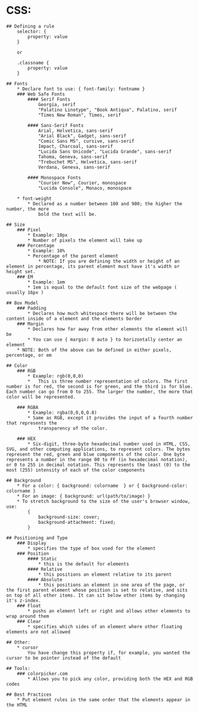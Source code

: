 # CSS:
	## Defining a rule
		selector: {
			property: value
		}

		or

		.classname {
			property: value
		}

	## Fonts
		* Declare font to use: { font-family: fontname }
		### Web Safe Fonts
			#### Serif Fonts
				Georgia, serif
				"Palatino Linotype", "Book Antiqua", Palatino, serif
				"Times New Roman", Times, serif

			#### Sans-Serif Fonts
				Arial, Helvetica, sans-serif
				"Arial Black", Gadget, sans-serif
				"Comic Sans MS", cursive, sans-serif
				Impact, Charcoal, sans-serif
				"Lucida Sans Unicode", "Lucida Grande", sans-serif
				Tahoma, Geneva, sans-serif
				"Trebuchet MS", Helvetica, sans-serif
				Verdana, Geneva, sans-serif

			#### Monospace Fonts
				"Courier New", Courier, monospace
				"Lucida Console", Monaco, monospace

		* font-weight
			* Declared as a number between 100 and 900; the higher the number, the more
				bold the text will be.

	## Size
		### Pixel
			* Example: 10px
			* Number of pixels the element will take up
		### Percentage
			* Example: 10%
			* Percentage of the parent element
				* NOTE: If you are defining the width or height of an element in percentage, its parent element must have it's width or height set.
		### EM
			* Example: 1em
			* 1em is equal to the default font size of the webpage ( usually 16px )

	## Box Model
		### Padding
			* Declares how much whitespace there will be between the content inside of a element and the elements border
		### Margin
			* Declares how far away from other elements the element will be
			* You can use { margin: 0 auto } to horizontally center an element
		* NOTE: Both of the above can be defined in either pixels, percentage, or em

	## Color
		### RGB
		 	* Example: rgb(0,0,0)
			*	This is three number representation of colors. The first number is for red, the second is for green, and the third is for blue. Each number can go from 0 to 255. The larger the number, the more that color will be represented.

		### RGBA
			* Example: rgba(0,0,0,0.8)
			* Same as RGB, except it provides the input of a fourth number that represents the
				transparency of the color.

		### HEX
			* Six-digit, three-byte hexadecimal number used in HTML, CSS, SVG, and other computing applications, to represent colors. The bytes represent the red, green and blue components of the color. One byte represents a number in the range 00 to FF (in hexadecimal notation), or 0 to 255 in decimal notation. This represents the least (0) to the most (255) intensity of each of the color components

	## Background
		* For a color: { background: colorname  } or { background-color: colorname }
		* For an image: { background: url(path/to/image) }
		* To stretch background to the size of the user's browser window, use:
			{
				background-size: cover;
				background-attachment: fixed;
			}

	## Positioning and Type
		### Display
			* specifies the type of box used for the element
		### Position
			#### Static
				* this is the default for elements
			#### Relative
				* this positions an element relative to its parent
			#### Absolute
				* this positions an element in one area of the page, or the first parent element whose position is set to relative, and sits on top of all other items. It can sit below other items by changing it's z-index.
		### Float
			* pushs an element left or right and allows other elements to wrap around them
		### Clear
			* specifies which sides of an element where other floating elements are not allowed

	## Other:
		* cursor
			You have change this property if, for example, you wanted the cursor to be pointer instead of the default

	## Tools:
		### colorpicker.com
			* Allows you to pick any color, providing both the HEX and RGB codes

	## Best Practices
		* Put element rules in the same order that the elements appear in the HTML
